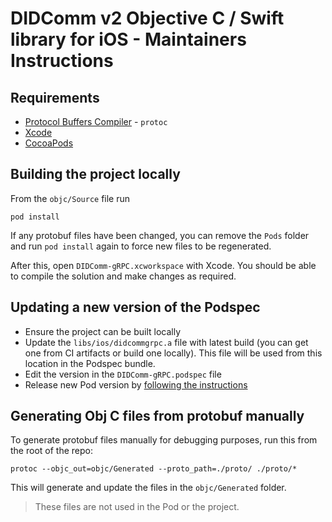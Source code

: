 # DIDComm v2 Objective C / Swift library for iOS - Maintainers Instructions

## Requirements

- [Protocol Buffers Compiler](https://grpc.io/docs/protoc-installation/) - `protoc`
- [Xcode](https://apps.apple.com/us/app/xcode/id497799835?mt=12)
- [CocoaPods](https://cocoapods.org)

## Building the project locally

From the `objc/Source` file run

```
pod install
```

If any protobuf files have been changed, you can remove the `Pods` folder and run `pod install` again to force new files to be regenerated.

After this, open `DIDComm-gRPC.xcworkspace` with Xcode. You should be able to compile the solution and make changes as required.

## Updating a new version of the Podspec

- Ensure the project can be built locally
- Update the `libs/ios/didcommgrpc.a` file with latest build (you can get one from CI artifacts or build one locally). This file will be used from this location in the Podspec bundle.
- Edit the version in the `DIDComm-gRPC.podspec` file
- Release new Pod version by [following the instructions](https://guides.cocoapods.org/making/making-a-cocoapod.html)

## Generating Obj C files from protobuf manually

To generate protobuf files manually for debugging purposes, run this from the root of the repo:

```
protoc --objc_out=objc/Generated --proto_path=./proto/ ./proto/*
```

This will generate and update the files in the `objc/Generated` folder.

> These files are not used in the Pod or the project.